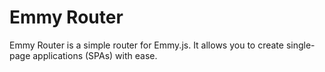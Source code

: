 # Emmy Router

Emmy Router is a simple router for Emmy.js. It allows you to create single-page applications (SPAs) with ease.

